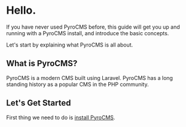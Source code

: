 # Hello.

If you have never used PyroCMS before, this guide will get you up and running with a PyroCMS install, and introduce the basic concepts.

Let's start by explaining what PyroCMS is all about.

</div>
<div class="doc_content">

## What is PyroCMS?

PyroCMS is a modern CMS built using Laravel. PyroCMS has a long standing history as a popular CMS in the PHP community.

## Let's Get Started

First thing we need to do is [install PyroCMS](setup/installation).